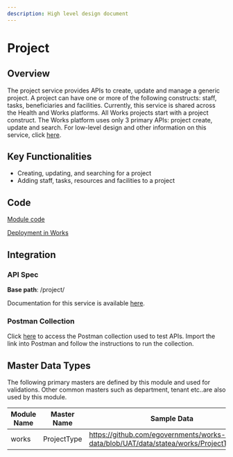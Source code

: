 ```yaml
---
description: High level design document
---
```


# Project

## Overview

The project service provides APIs to create, update and manage a generic project. A project can have one or more of the following constructs: staff, tasks, beneficiaries and facilities. Currently, this service is shared across the Health and Works platforms. All Works projects start with a project construct. The Works platform uses only 3 primary APIs: project create, update and search. For low-level design and other information on this service, click [here](http://127.0.0.1:5000/s/j7fNh51k98E3IpNor4eY/platform/architecture/low-level-design/services/project).&#x20;

## Key Functionalities

* Creating, updating, and searching for a project
* Adding staff, tasks, resources and facilities to a project

## Code

[Module code](https://github.com/egovernments/health-campaign-services/tree/master/health-services/project)

[Deployment in Works](https://github.com/egovernments/DIGIT-DevOps/tree/digit-works/deploy-as-code/helm/charts/digit-works/backend/project)

## Integration

### API Spec

**Base path**: /project/

Documentation for this service is available [here](https://health.digit.org/platform/low-level-design/services/project).&#x20;

### Postman Collection

Click [here](https://raw.githubusercontent.com/egovernments/DIGIT-Works/develop/backend/project-management-system/src/main/resources/Project%20Management%20System.postman\_collection.json) to access the Postman collection used to test APIs. Import the link into Postman and follow the instructions to run the collection.&#x20;

## Master Data Types

The following primary masters are defined by this module and used for validations. Other common masters such as department, tenant etc..are also used by this module.&#x20;

<table><thead><tr><th width="172.66666666666669">Module Name</th><th width="155">Master Name</th><th>Sample Data</th></tr></thead><tbody><tr><td>works</td><td>ProjectType</td><td><a href="https://github.com/egovernments/works-mdms-data/blob/UAT/data/statea/works/ProjectType.json">https://github.com/egovernments/works-mdms-data/blob/UAT/data/statea/works/ProjectType.json</a></td></tr></tbody></table>

